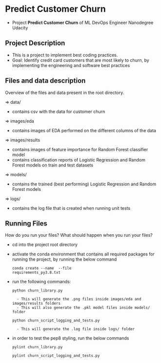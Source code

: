 # Predict Customer Churn

- Project **Predict Customer Churn** of ML DevOps Engineer Nanodegree Udacity

## Project Description
- This is a project to implement best coding practices. 
- Goal: Identify credit card customers that are most likely to churn, by implementing the engineering and software best practices

## Files and data description
Overview of the files and data present in the root directory. 

=> data/
- contains csv with the data for customer churn

=> images/eda
- contains images of EDA performed on the different columns of the data

=> images/results
- contains images of feature importance for Random Forest classifier model
- contains classification reports of Logistic Regression and Random Forest models on train and test datasets

=> models/
- contains the trained (best performing) Logistic Regression and Random Forest models

=> logs/
- contains the log file that is created when running unit tests 

## Running Files
How do you run your files? What should happen when you run your files?

- cd into the project root directory

- activate the conda environment that contains all required packages for running the project, by running the below command 
    
    <code>conda create --name <env> --file requirements_py3.8.txt</code>

- run the following commands:

    <code>python churn_library.py</code>

        - This will generate the .png files inside images/eda and images/results folders
        - This will also generate the .pkl model files inside models/ folder

    <code>python churn_script_logging_and_tests.py</code>

        - This will generate the .log file inside logs/ folder

- in order to test the pep8 styling, run the below commands

    <code>pylint churn_library.py</code>
    
    <code>pylint churn_script_logging_and_tests.py</code>




